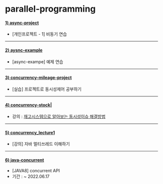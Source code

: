 # parallel-programming

#### [1) async-project](https://github.com/seohaebada/2021to2022/tree/master/parallel-programming/async-project)
- [개인프로젝트 - 1] 비동기 연습

---

#### [2) aysnc-example](https://github.com/seohaebada/2021to2022/tree/master/parallel-programming/aysnc-example)
- [async-exampe] 예제 연습

---

#### [3) concurrency-mileage-project](https://github.com/seohaebada/2021to2022/tree/master/parallel-programming/concurrency-mileage-project)
- [실습] 프로젝트로 동시성제어 공부하기
 
---

#### [4) concurrency-stock|](https://github.com/seohaebada/2021to2022/tree/master/parallel-programming/concurrency-stock)
- 강의 : [재고시스템으로 알아보는 동시성이슈 해결방법](https://www.inflearn.com/course/%EB%8F%99%EC%8B%9C%EC%84%B1%EC%9D%B4%EC%8A%88-%EC%9E%AC%EA%B3%A0%EC%8B%9C%EC%8A%A4%ED%85%9C)

---

#### [5) concurrency_lecture1](https://github.com/seohaebada/2021to2022/tree/master/parallel-programming/concurrency_lecture1)
- [강의] 자바 멀티쓰레드 이해하기

---

#### [6) java-concurrent](https://github.com/seohaebada/2021to2022/tree/master/parallel-programming/java-concurrent)
- [JAVA8] concurrent API   
- 기간 : ~ 2022.06.17 

